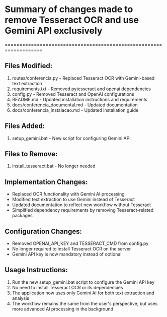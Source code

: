 # Summary of changes made to remove Tesseract OCR and use Gemini API exclusively
===================================================================

## Files Modified:
1. routes/conferencia.py - Replaced Tesseract OCR with Gemini-based text extraction
2. requirements.txt - Removed pytesseract and openai dependencies
3. config.py - Removed Tesseract and OpenAI configurations
4. README.md - Updated installation instructions and requirements
5. docs/conferencia_documental.md - Updated documentation
6. docs/conferencia_instalacao.md - Updated installation guide

## Files Added:
1. setup_gemini.bat - New script for configuring Gemini API

## Files to Remove:
1. install_tesseract.bat - No longer needed

## Implementation Changes:
- Replaced OCR functionality with Gemini AI processing
- Modified text extraction to use Gemini instead of Tesseract
- Updated documentation to reflect new workflow without Tesseract
- Simplified dependency requirements by removing Tesseract-related packages

## Configuration Changes:
- Removed OPENAI_API_KEY and TESSERACT_CMD from config.py
- No longer required to install Tesseract OCR on the server
- Gemini API key is now mandatory instead of optional

## Usage Instructions:
1. Run the new setup_gemini.bat script to configure the Gemini API key
2. No need to install Tesseract OCR or its dependencies
3. The application now uses only Gemini AI for both text extraction and analysis
4. The workflow remains the same from the user's perspective, but uses more advanced AI processing in the background
